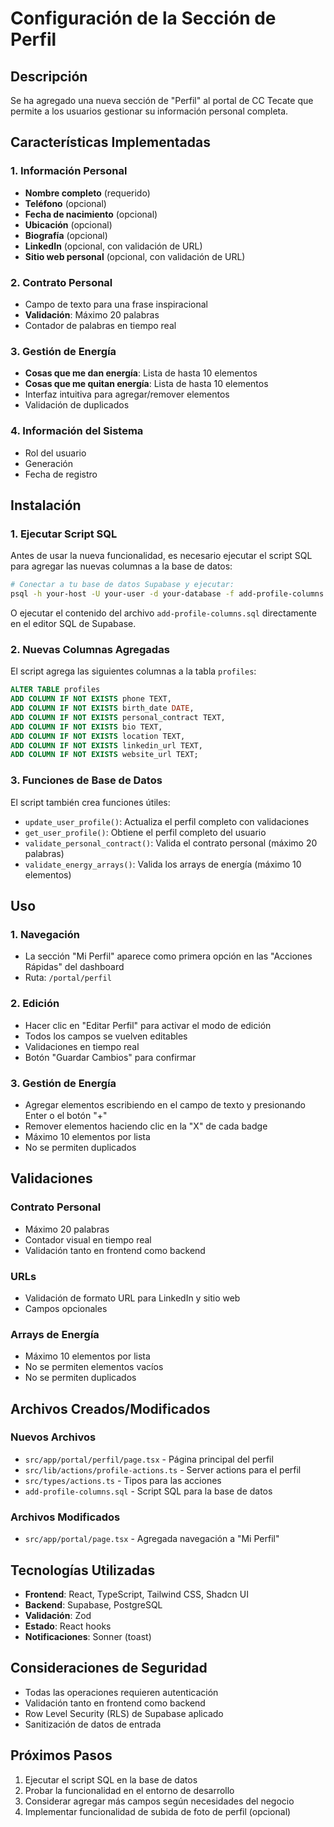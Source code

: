 # Configuración de la Sección de Perfil

## Descripción
Se ha agregado una nueva sección de "Perfil" al portal de CC Tecate que permite a los usuarios gestionar su información personal completa.

## Características Implementadas

### 1. Información Personal
- **Nombre completo** (requerido)
- **Teléfono** (opcional)
- **Fecha de nacimiento** (opcional)
- **Ubicación** (opcional)
- **Biografía** (opcional)
- **LinkedIn** (opcional, con validación de URL)
- **Sitio web personal** (opcional, con validación de URL)

### 2. Contrato Personal
- Campo de texto para una frase inspiracional
- **Validación**: Máximo 20 palabras
- Contador de palabras en tiempo real

### 3. Gestión de Energía
- **Cosas que me dan energía**: Lista de hasta 10 elementos
- **Cosas que me quitan energía**: Lista de hasta 10 elementos
- Interfaz intuitiva para agregar/remover elementos
- Validación de duplicados

### 4. Información del Sistema
- Rol del usuario
- Generación
- Fecha de registro

## Instalación

### 1. Ejecutar Script SQL
Antes de usar la nueva funcionalidad, es necesario ejecutar el script SQL para agregar las nuevas columnas a la base de datos:

```bash
# Conectar a tu base de datos Supabase y ejecutar:
psql -h your-host -U your-user -d your-database -f add-profile-columns.sql
```

O ejecutar el contenido del archivo `add-profile-columns.sql` directamente en el editor SQL de Supabase.

### 2. Nuevas Columnas Agregadas
El script agrega las siguientes columnas a la tabla `profiles`:

```sql
ALTER TABLE profiles 
ADD COLUMN IF NOT EXISTS phone TEXT,
ADD COLUMN IF NOT EXISTS birth_date DATE,
ADD COLUMN IF NOT EXISTS personal_contract TEXT,
ADD COLUMN IF NOT EXISTS bio TEXT,
ADD COLUMN IF NOT EXISTS location TEXT,
ADD COLUMN IF NOT EXISTS linkedin_url TEXT,
ADD COLUMN IF NOT EXISTS website_url TEXT;
```

### 3. Funciones de Base de Datos
El script también crea funciones útiles:

- `update_user_profile()`: Actualiza el perfil completo con validaciones
- `get_user_profile()`: Obtiene el perfil completo del usuario
- `validate_personal_contract()`: Valida el contrato personal (máximo 20 palabras)
- `validate_energy_arrays()`: Valida los arrays de energía (máximo 10 elementos)

## Uso

### 1. Navegación
- La sección "Mi Perfil" aparece como primera opción en las "Acciones Rápidas" del dashboard
- Ruta: `/portal/perfil`

### 2. Edición
- Hacer clic en "Editar Perfil" para activar el modo de edición
- Todos los campos se vuelven editables
- Validaciones en tiempo real
- Botón "Guardar Cambios" para confirmar

### 3. Gestión de Energía
- Agregar elementos escribiendo en el campo de texto y presionando Enter o el botón "+"
- Remover elementos haciendo clic en la "X" de cada badge
- Máximo 10 elementos por lista
- No se permiten duplicados

## Validaciones

### Contrato Personal
- Máximo 20 palabras
- Contador visual en tiempo real
- Validación tanto en frontend como backend

### URLs
- Validación de formato URL para LinkedIn y sitio web
- Campos opcionales

### Arrays de Energía
- Máximo 10 elementos por lista
- No se permiten elementos vacíos
- No se permiten duplicados

## Archivos Creados/Modificados

### Nuevos Archivos
- `src/app/portal/perfil/page.tsx` - Página principal del perfil
- `src/lib/actions/profile-actions.ts` - Server actions para el perfil
- `src/types/actions.ts` - Tipos para las acciones
- `add-profile-columns.sql` - Script SQL para la base de datos

### Archivos Modificados
- `src/app/portal/page.tsx` - Agregada navegación a "Mi Perfil"

## Tecnologías Utilizadas
- **Frontend**: React, TypeScript, Tailwind CSS, Shadcn UI
- **Backend**: Supabase, PostgreSQL
- **Validación**: Zod
- **Estado**: React hooks
- **Notificaciones**: Sonner (toast)

## Consideraciones de Seguridad
- Todas las operaciones requieren autenticación
- Validación tanto en frontend como backend
- Row Level Security (RLS) de Supabase aplicado
- Sanitización de datos de entrada

## Próximos Pasos
1. Ejecutar el script SQL en la base de datos
2. Probar la funcionalidad en el entorno de desarrollo
3. Considerar agregar más campos según necesidades del negocio
4. Implementar funcionalidad de subida de foto de perfil (opcional)
